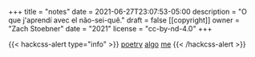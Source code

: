 +++
title = "notes"
date = 2021-06-27T23:07:53-05:00
description = "O que j'aprendí avec el não-sei-quê."
draft = false
[[copyright]]
  owner = "Zach Stoebner"
  date = "2021"
  license = "cc-by-nd-4.0"
+++

{{< hackcss-alert type="info" >}}
<a href="/categories/poetry">poetry</a> <a href="/categories/algo">algo</a>  <a href="/categories/about">me</a> 
{{< /hackcss-alert >}}
